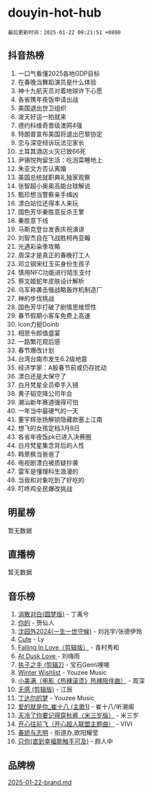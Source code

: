 # douyin-hot-hub

`最后更新时间：2025-01-22 00:21:51 +0800`

## 抖音热榜

1. 一口气看懂2025各地GDP目标
1. 在春晚当舞蹈演员是什么体验
1. 神十九航天员对着地球许下心愿
1. 各省携年夜饭申请出战
1. 美国退出世卫组织
1. 泼天好运一拍就来
1. 德约科维奇晋级澳网4强
1. 特朗普宣布美国将退出巴黎协定
1. 恋与深空倾诉玩法见家长
1. 土耳其酒店火灾已致66死
1. 尹锡悦拘留生活：吃泡菜睡地上
1. 朱亚文方否认离婚
1. 美国总统就职典礼独家观察
1. 张智超小奥奥高能台球解说
1. 甄珍想当警察亲手缉凶
1. 漂白站位还得本人来玩
1. 国色芳华秦胜意反杀王擎
1. 秦胜意下线
1. 马斯克登台发表庆祝演讲
1. 刘智杰自在飞战胜柯冉亚翰
1. 光遇彩染季攻略
1. 周深才是真正的春晚打工人
1. 邓立钢宋红玉买身份生孩子
1. 慎用NFC功能进行陌生支付
1. 蔡文姬蛇年皮肤设计解析
1. 乌军称袭击俄战略轰炸机制造厂
1. 神的步伐挑战
1. 国色芳华打破了剧情思维惯性
1. 春节假期小客车免费上高速
1. Icon力挺Doinb
1. 相思令颜值盛宴
1. 一路繁花观后感
1. 春节爆改计划
1. 台湾台南市发生6.2级地震
1. 经济学家：A股春节前或仍存扰动
1. 漂白还是太保守了
1. 白月梵星全员牵手入镜
1. 黄子韬空降公司年会
1. 潮汕新年赛道强得可怕
1. 一年当中最硬气的一天
1. 董宇辉张扬解锁隐藏款塞上江南
1. 想飞的女孩定档3月8日
1. 各省年夜饭pk已进入决赛圈
1. 白月梵星集念背后的人性
1. 韩景枫当爸爸了
1. 电视剧漂白被质疑抄袭
1. 雷军是懂理科生浪漫的
1. 当我和对象吃到了好吃的
1. 叮咚鸡全民爆改挑战

## 明星榜

暂无数据

## 直播榜

暂无数据

## 音乐榜

1. [消散对白(圆梦版)](https://sf5-hl-cdn-tos.douyinstatic.com/obj/tos-cn-ve-2774/og4jB5I5IizzoZVAAAzWgBMAsMDWoArfwBOiFs) - 丁禹兮
1. [你的](https://sf5-hl-cdn-tos.douyinstatic.com/obj/tos-cn-ve-2774/oYuIeKf42jB7sEV6B2upMdpYAgfrQWj0FeRegh) - 贺仙人
1. [沈园外2024(一生一世守候)](https://sf3-cdn-tos.douyinstatic.com/obj/tos-cn-ve-2774/oAIYMHGCmKaYKFDd6FZBf9AfMfx1eErAAEJAFH) - 刘兆宇/张德伊玲
1. [Cute](https://sf5-hl-cdn-tos.douyinstatic.com/obj/tos-cn-ve-2774/o4IbIzHWKAAB4wsS5qMBRiiAlEBGTpQRNfFvuo) - Ly
1. [Falling In Love（剪辑版）](https://sf5-hl-cdn-tos.douyinstatic.com/obj/tos-cn-ve-2774/o8ajpA8zzgBPahbBIO8AcKGBLJezFCRd1wfP9f) - 青村秀和
1. [ At Dusk  Love ](https://sf5-hl-cdn-tos.douyinstatic.com/obj/tos-cn-ve-2774/o8CrpCf5CaYgI4ZrtQgMQAFEfuGqNnRSDQAPBc) - 刘嗨雨
1. [执子之手 (剪辑2)](https://sf5-hl-cdn-tos.douyinstatic.com/obj/tos-cn-ve-2774/oUoZLQjCc31XzqsBnBQUNgeKtYPBcgbFDwtfcu) - 宝石Gem\哩哩
1. [Winter Wishlist](https://sf5-hl-cdn-tos.douyinstatic.com/obj/tos-cn-ve-2774/oIIgUOeamCFCVAzxN6MFRLIBlLGpUqQxeeHrLE) - Youzee Music
1. [小美满（电影《热辣滚烫》热辣陪伴曲）](https://sf5-hl-cdn-tos.douyinstatic.com/obj/tos-cn-ve-2774/o0GAn2lSgfZIDUgtevCGDQYnFg4CwnrBaxbTZL) - 周深
1. [无感 (剪辑版)](https://sf5-hl-cdn-tos.douyinstatic.com/obj/tos-cn-ve-2774/o0eIsUzJBDlQaQFC5OFlgbMEZC1TFYBftOBn6p) - 江辰
1. [丁达尔的梦](https://sf5-hl-cdn-tos.douyinstatic.com/obj/tos-cn-ve-2774/oMU3WirUZBVQkAC9ccG5P2IQirziZM2RTInUY) - Youzee Music
1. [爱的就是你_崔十八 (主歌1)](https://sf5-hl-cdn-tos.douyinstatic.com/obj/tos-cn-ve-2774/oI5BO5DhFZ6UTcNCnZaOCBLtZ7WIMQGfgnXf5E) - 崔十八/听潮阁
1. [天冷了你要记得穿秋裤（米三岁版）](https://sf6-cdn-tos.douyinstatic.com/obj/tos-cn-ve-2774/oQlIwVIDWiZ6BQilAorS7MA0AgCkQDvcZAdm1) - 米三岁
1. [开心往前飞（开心超人联盟主题曲）](https://sf5-hl-cdn-tos.douyinstatic.com/obj/tos-cn-ve-2774/9d8fb7c82cf1421fb93a9fe925275e0a) - VIVI
1. [春娇与志明](https://sf5-hl-cdn-tos.douyinstatic.com/obj/tos-cn-ve-2774/e530d8fceb7044b39707d7f9ff54add1) - 街道办,欧阳耀莹
1. [只你(直到幸福能触手可及)](https://sf5-hl-cdn-tos.douyinstatic.com/obj/tos-cn-ve-2774/o0lBkRDzFTeaVSUz3ZZSCBVtZ5DIMQGfgmEAuE) - 颜人中

## 品牌榜

[2025-01-22-brand.md](2025-01-22-brand.md)
